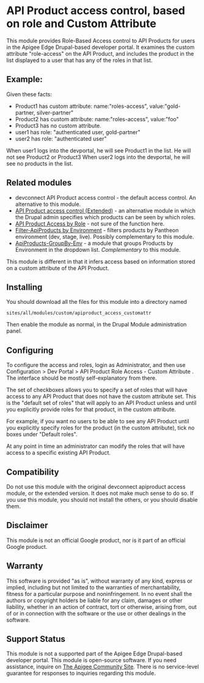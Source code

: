 # API Product access control, based on role and Custom Attribute

This module provides Role-Based Access control to API Products for users in the Apigee
Edge Drupal-based developer portal. It examines the custom attribute "role-access" on the API Product,
and includes the product in the list displayed to a user that has  any of the roles in that list. 

## Example:

Given these facts:

* Product1 has custom attribute: name:"roles-access", value:"gold-partner, silver-partner"
* Product2 has custom attribute: name:"roles-access", value:"foo"
* Product3 has no custom attribute.
* user1 has role: "authenticated user, gold-partner"
* user2 has role: "authenticated user"

When user1 logs into the devportal, he will see Product1 in the list.  He will not see Product2 or Product3
When user2 logs into the devportal, he will see no products in the list.


## Related modules

* devconnect API Product access control - the default access control. An alternative to this module.
* [API Product access control (Extended)](https://github.com/DinoChiesa/Edge-DevPortal-ApiProducts-Access-Extended) - an alternative module in which the Drupal admin specifies which products can be seen by which roles.
* [API Product Access by Role](https://github.com/DinoChiesa/Edge-DevPortal-Filter-ApiProducts-ByRole) - not sure of the function here.
* [Filter-ApiProducts by Environment](https://github.com/DinoChiesa/Edge-DevPortal-Filter-ApiProducts) - filters products by Pantheon environment (dev, stage, live). Possibly complementary to this module.
* [ApiProducts-GroupBy-Env](https://github.com/DinoChiesa/Edge-DevPortal-ApiProducts-GroupBy-Env) - a module that groups Products by Environment in the dropdown list.  _Complementary_ to this module.

This module is different in that it infers access based on information stored on a custom attribute of the API Product.


## Installing

You should download all the files for this module into a directory named
```
sites/all/modules/custom/apiproduct_access_customattr
```
Then enable the module as normal,
in the Drupal Module administration panel.

## Configuring

To configure the access and roles, login as Administrator, and then use Configuration >
Dev Portal > API Product Role Access - Custom Attribute .  The interface should be mostly
self-explanatory from there.

The set of checkboxes allows you to specify a set of roles that will have access
to any API Product that does not have the custom attribute set. This is the "default set of roles" that will apply to an
API Product unless and until you explicitly provide roles for that product, in the custom attribute.

For example, if you want no users to be able to see any API Product until you explicitly
specify roles for the product (in the custom attribute), tick no boxes under "Default roles".

At any point in time an administrator can modify the roles that will have access to a specific existing API Product.


## Compatibility

Do not use this module with the original devconnect apiproduct access module, or the extended version.
It does not make much sense to do so. If you use this module, you should not install the others, or you should disable them.

## Disclaimer

This module is not an official Google product, nor is it part of an official Google product.


## Warranty

This software is provided "as is", without warranty of any kind, express or implied,
including but not limited to the warranties of merchantability, fitness for a particular
purpose and noninfringement. In no event shall the authors or copyright holders be
liable for any claim, damages or other liability, whether in an action of contract, tort
or otherwise, arising from, out of or in connection with the software or the use or
other dealings in the software.

## Support Status

This module is not a supported part of the Apigee Edge Drupal-based developer portal.
This module is open-source software. If you need assistance, inquire on
[The Apigee Community Site](https://community.apigee.com).  There is no service-level
guarantee for responses to inquiries regarding this module.
